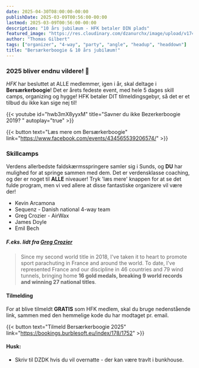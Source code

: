 ```yaml
---
date: 2025-04-30T08:00:00-00:00
publishDate: 2025-03-09T00:56:00-00:00
lastmod: 2025-03-09T00:56:00-00:00
description: "10 års jubilæum - HFK betaler DIN plads"
featured_image: "https://res.cloudinary.com/dzanurchx/image/upload/v1741526323/hfksource/berserkerboogie/461936569_965681288932587_4976138466376787492_n_satse2.jpg"
author: "Thomas Gilbert"
tags: ["organizer", "4-way", "party", "angle", "headup", "headdown"]
title: "Bersærkerboogie & 10 års jubilæum!"
---
```


### 2025 bliver endnu vildere! 🤘
*HFK* har besluttet at ALLE medlemmer, igen i år, skal deltage i **Bersærkerboogie**! Det er årets fedeste event, med hele 5 dages skill camps, organizing og hygge! HFK betaler DIT tilmeldingsgebyr, så det er et tilbud du ikke kan sige nej til!
<!--more-->
{{< youtube id="hwb3mX8yyxM" title="Savner du ikke Bezerkerboogie 2019? " autoplay="true" >}}

{{< button text="Læs mere om Bersærkerboogie" link="https://www.facebook.com/events/434565539206574/" >}}

### Skillcamps
Verdens allerbedste faldskærmsspringere samler sig i Sunds, og **DU** har mulighed for at springe sammen med dem. Det er verdensklasse coaching, og der er noget til **ALLE** niveauer! Tryk 'læs mere' knappen for at se det fulde program, men vi ved allere at disse fantastiske organizere vil være der!

* Kevin Arcamona
* Sequenz - Danish national 4-way team
* Greg Crozier - AirWax
* James Doyle
* Emil Bech

##### F.eks. lidt fra [ Greg Crozier ](https://gregcrozier.com/en)
> Since my second world title in 2018, I've taken it to heart to promote sport parachuting in France and around the world. To date, I've represented France and our discipline in 46 countries and 79 wind tunnels, bringing home **16 gold medals, breaking 9 world records and winning 27 national titles**.

#### Tilmelding
For at blive tilmeldt **GRATIS** som HFK medlem, skal du bruge nedenstående link, sammen med den hemmelige kode du har modtaget pr. email.

{{< button text="Tilmeld Bersærkerboogie 2025" link="https://bookings.burblesoft.eu/index/178/1752" >}}

#### Husk:
* Skriv til DZDK hvis du vil overnatte - der kan være travlt i bunkhouse.
